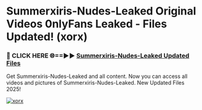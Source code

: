 # Summerxiris-Nudes-Leaked Original Videos 0nlyFans Leaked - Files Updated! (xorx)

<h3>🔴 CLICK HERE 🌐==►► <a href="https://tinyurl.com/52m3yx9h" rel="nofollow">Summerxiris-Nudes-Leaked Updated Files</a></h3>

Get Summerxiris-Nudes-Leaked and all content. Now you can access all videos and pictures of Summerxiris-Nudes-Leaked. New Updated Files 2025!

[![xorx](https://i.imgur.com/TnHtlc8.gif)](https://tinyurl.com/52m3yx9h)
